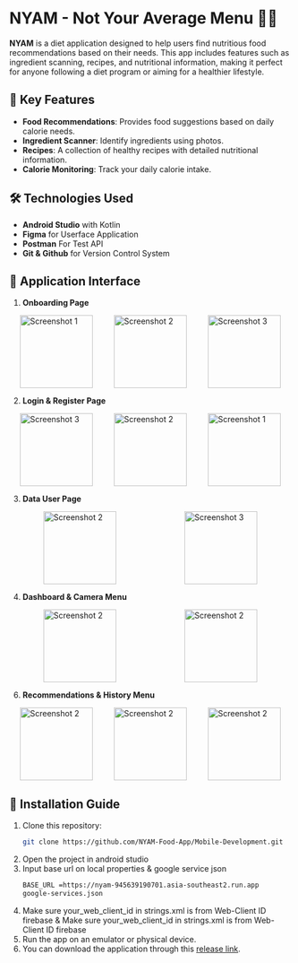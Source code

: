 # NYAM - Not Your Average Menu 🍚🍴

**NYAM** is a diet application designed to help users find nutritious food recommendations based on their needs. This app includes features such as ingredient scanning, recipes, and nutritional information, making it perfect for anyone following a diet program or aiming for a healthier lifestyle.

## 🎯 Key Features
- **Food Recommendations**: Provides food suggestions based on daily calorie needs.
- **Ingredient Scanner**: Identify ingredients using photos.
- **Recipes**: A collection of healthy recipes with detailed nutritional information.
- **Calorie Monitoring**: Track your daily calorie intake.

## 🛠️ Technologies Used
- **Android Studio** with Kotlin
- **Figma** for Userface Application
- **Postman** For Test API
- **Git & Github** for Version Control System

## 📸 Application Interface
1. **Onboarding Page**
<div style="display: flex; justify-content: space-around;">
  <img src="https://github.com/user-attachments/assets/c3d4cac1-9f1d-4373-9acf-b5fbc3514c76" alt="Screenshot 1" width="130">
  <img src="https://github.com/user-attachments/assets/ab929129-5a0c-4a59-823b-1bcef6135d24" alt="Screenshot 2" width="130">
  <img src="https://github.com/user-attachments/assets/d614bfea-b07a-4d4a-b720-585de2cbb125" alt="Screenshot 3" width="130">
</div>

2. **Login & Register Page**
<div style="display: flex; justify-content: space-around;">
  <img src="https://github.com/user-attachments/assets/5908b563-2eb1-42a8-84e0-906a9eb95de2" alt="Screenshot 3" width="130">
  <img src="https://github.com/user-attachments/assets/1830896e-4162-4d50-afb2-b010a8a58108" alt="Screenshot 2" width="130">
  <img src="https://github.com/user-attachments/assets/7dda629b-c99d-4fb0-920a-ec2e424b93ef" alt="Screenshot 1" width="130">
</div>

3. **Data User Page**
<div style="display: flex; justify-content: space-around;">
  <img src="https://github.com/user-attachments/assets/33fbbe59-ac8e-4057-b9c4-9ee72ad2c1c7" alt="Screenshot 2" width="130">
  <img src="https://github.com/user-attachments/assets/06ea8689-6a17-421b-b755-061da413f113" alt="Screenshot 3" width="130">
</div>

4. **Dashboard & Camera Menu**
<div style="display: flex; justify-content: space-around;">
  <img src="https://github.com/user-attachments/assets/e2c267bf-5067-4254-8170-e3ad39a33ca3" alt="Screenshot 2" width="130">
  <img src="https://github.com/user-attachments/assets/54a92785-9e2e-481d-8004-8db68c684776" alt="Screenshot 2" width="130">
</div>

6. **Recommendations & History Menu**
<div style="display: flex; justify-content: space-around;">
  <img src="https://github.com/user-attachments/assets/6119ec9b-4f9d-4fff-9f0f-2ff6a2b5b45d" alt="Screenshot 2" width="130">
  <img src="https://github.com/user-attachments/assets/5c20726a-341a-41bd-b3e9-4b864a19c8fe" alt="Screenshot 2" width="130">
  <img src="https://github.com/user-attachments/assets/61482018-3a8a-4e23-b60a-36ba52ebf119" alt="Screenshot 2" width="130">
</div>

## 🚀 Installation Guide
1. Clone this repository:
   ```bash
   git clone https://github.com/NYAM-Food-App/Mobile-Development.git
2. Open the project in android studio
3. Input base url on local properties & google service json
   ```bash
   BASE_URL =https://nyam-945639190701.asia-southeast2.run.app
   google-services.json
4. Make sure your_web_client_id in strings.xml is from Web-Client ID firebase & Make sure your_web_client_id in strings.xml is from Web-Client ID firebase
5. Run the app on an emulator or physical device.
6. You can download the application through this [release link](https://github.com/NYAM-Food-App/Mobile-Development/releases/tag/v1.0.0).
